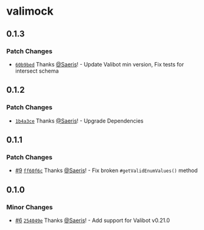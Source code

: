 # valimock

## 0.1.3

### Patch Changes

- [`60b9bed`](https://github.com/Saeris/valimock/commit/60b9bedc477dd2356a4f1439e3aa97fa042c94d3) Thanks [@Saeris](https://github.com/Saeris)! - Update Valibot min version, Fix tests for intersect schema

## 0.1.2

### Patch Changes

- [`1b4a3ce`](https://github.com/Saeris/valimock/commit/1b4a3ce8ecc796d5a2a4fd1a6d8b212efbdde4f0) Thanks [@Saeris](https://github.com/Saeris)! - Upgrade Dependencies

## 0.1.1

### Patch Changes

- [#9](https://github.com/Saeris/valimock/pull/9) [`ff60f6c`](https://github.com/Saeris/valimock/commit/ff60f6ca8a3185db426e928464bff8cb8c74e94e) Thanks [@Saeris](https://github.com/Saeris)! - Fix broken `#getValidEnumValues()` method

## 0.1.0

### Minor Changes

- [#6](https://github.com/Saeris/valimock/pull/6) [`254049e`](https://github.com/Saeris/valimock/commit/254049e0cc85045a74388bbce60353e06ca2dc0c) Thanks [@Saeris](https://github.com/Saeris)! - Add support for Valibot v0.21.0
